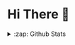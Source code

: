 # Hi There 👋

<details> 
  <summary>:zap: Github Stats</summary>
  <img align="left" alt="Ernesto's Github Stats" src="https://github-readme-stats-ernestohofs-projects.vercel.app/api?username=ErnestoHof&show_icons=true&hide_border=true&theme=dracula" />
</details>

<!--
**ErnestoHof/ErnestoHof** is a ✨ _special_ ✨ repository because its `README.md` (this file) appears on your GitHub profile.

Here are some ideas to get you started:

- 🔭 I’m currently working on ...
- 🌱 I’m currently learning ...
- 👯 I’m looking to collaborate on ...
- 🤔 I’m looking for help with ...
- 💬 Ask me about ...
- 📫 How to reach me: ...
- 😄 Pronouns: ...
- ⚡ Fun fact: ...
-->

